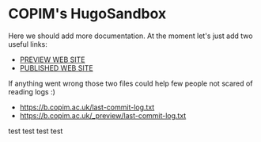 # COPIM's HugoSandbox

Here we should add more documentation. At the moment let's just add two useful links:
- [PREVIEW WEB SITE](https://b.copim.ac.uk/_preview/)
- [PUBLISHED WEB SITE](https://b.copim.ac.uk/)


If anything went wrong those two files could help few people not scared of reading logs :)

- https://b.copim.ac.uk/last-commit-log.txt
- https://b.copim.ac.uk/_preview/last-commit-log.txt

test test
test test